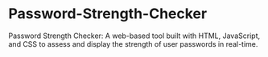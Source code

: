 # Password-Strength-Checker
Password Strength Checker: A web-based tool built with HTML, JavaScript, and CSS to assess and display the strength of user passwords in real-time.
